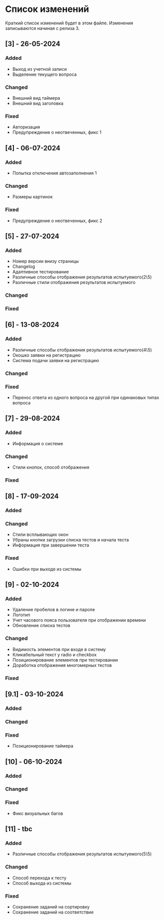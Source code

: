 
# Список изменений
Краткий список изменений будет в этом файле. Изменения записываются начиная с релиза 3.

## [3] - 26-05-2024

### Added

- Выход из учетной записи
- Выделение текущего вопроса

### Changed

- Внешний вид таймера
- Внешний вид заголовка

### Fixed

- Авторизация
- Предупреждение о неотвеченных, фикс 1

## [4] - 06-07-2024

### Added

- Попытка отключения автозаполнения 1

### Changed

- Размеры картинок

### Fixed

- Предупреждение о неотвеченных, фикс 2

## [5] - 27-07-2024

### Added

- Номер версии внизу страницы
- Changelog
- Адаптивное тестирование
- Различные способы отображения результатов испытуемого(2\5)
- Различные стили отображения результатов испытуемого

### Changed

### Fixed

## [6] - 13-08-2024

### Added

- Различные способы отображения результатов испытуемого(4\5)
- Окошко заявки на регистрацию
- Система подачи заявки на регистрацию

### Changed

### Fixed

- Перенос ответа из одного вопроса на другой при одинаковых типах вопроса

## [7] - 29-08-2024

### Added

- Информация о системе

### Changed

- Стили кнопок, способ отображения

### Fixed

## [8] - 17-09-2024

### Added

### Changed

- Стили всплывающих окон
- Убраны кнопки загрузки списка тестов и начала теста
- Информация при завершении теста

### Fixed

- Ошибки при выходе из системы

## [9] - 02-10-2024

### Added

- Удаление пробелов в логине и пароле
- Логотип
- Учет часового пояса пользователя при отображении времени
- Обновление списка тестов

### Changed

- Видимость элементов при входе в систему
- Кликабельный текст у radio и checkbox
- Позиционирование элементов при тестировании
- Доработка отображения многомерных тестов

### Fixed

## [9.1] - 03-10-2024

### Added

### Changed

### Fixed

- Позиционирование таймера

## [10] - 06-10-2024

### Added

### Changed

### Fixed

- Фикс визуальных багов

## [11] - tbc

### Added

- Различные способы отображения результатов испытуемого(5\5)

### Changed

- Способ перехода к тесту
- Способ выхода из системы

### Fixed

- Сохранение заданий на сортировку
- Сохранение заданий на соответствие